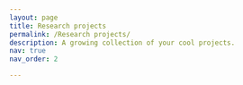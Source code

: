 ```yaml
---
layout: page
title: Research projects
permalink: /Research projects/
description: A growing collection of your cool projects.
nav: true
nav_order: 2

---
```


<!-- For now, this page is assumed to be a static description of your courses. You can convert it to a collection similar to `_projects/` so that you can have a dedicated page for each course. -->

<!-- Organize your courses by years, topics, or universities, however you like! -->